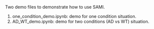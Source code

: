 Two demo files to demonstrate how to use SAMI.
1. one_condition_demo.ipynb: demo for one condition situation.
2. AD_WT_demo.ipynb: demo for two conditions (AD vs WT) situation.
